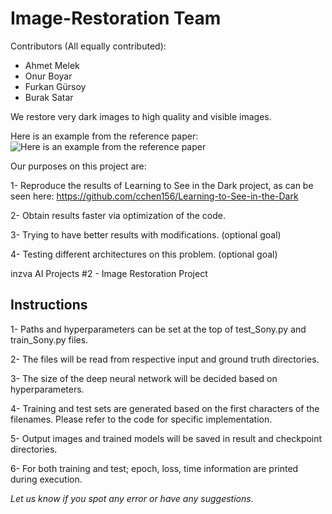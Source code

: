 # Image-Restoration Team

Contributors (All equally contributed):

* Ahmet Melek
* Onur Boyar
* Furkan Gürsoy
* Burak Satar

We restore very dark images to high quality and visible images.

Here is an example from the reference paper:
![Here is an example from the reference paper](https://github.com/cchen156/Learning-to-See-in-the-Dark/blob/master/images/fig1.png)


Our purposes on this project are:

1- Reproduce the results of Learning to See in the Dark project, as can be seen here:
https://github.com/cchen156/Learning-to-See-in-the-Dark

2- Obtain results faster via optimization of the code.

3- Trying to have better results with modifications. (optional goal)

4- Testing different architectures on this problem. (optional goal)


inzva AI Projects #2 - Image Restoration Project


## Instructions

1- Paths and hyperparameters can be set at the top of test_Sony.py and train_Sony.py files.

2- The files will be read from respective input and ground truth directories.

3- The size of the deep neural network will be decided based on hyperparameters.

4- Training and test sets are generated based on the first characters of the filenames. Please refer to the code for specific implementation.

5- Output images and trained models will be saved in result and checkpoint directories.

6- For both training and test; epoch, loss, time information are printed during execution.

*Let us know if you spot any error or have any suggestions.*
